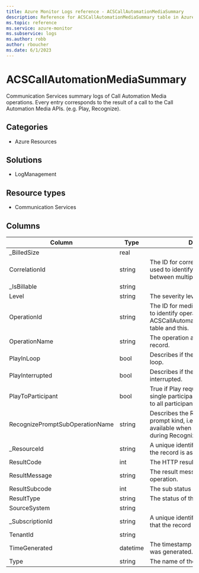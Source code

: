 ```yaml
---
title: Azure Monitor Logs reference - ACSCallAutomationMediaSummary
description: Reference for ACSCallAutomationMediaSummary table in Azure Monitor Logs.
ms.topic: reference
ms.service: azure-monitor
ms.subservice: logs
ms.author: robb
author: rboucher
ms.date: 6/1/2023
---
```


# ACSCallAutomationMediaSummary

 Communication Services summary logs of Call Automation Media operations. Every entry corresponds to the result of a call to the Call Automation Media APIs. (e.g. Play, Recognize).

## Categories

- Azure Resources
## Solutions

- LogManagement
## Resource types

- Communication Services




## Columns

| Column | Type | Description |
| --- | --- | --- |
| _BilledSize | real |  |
| CorrelationId | string | The ID for correlated events. Can be used to identify correlated events between multiple tables. |
| _IsBillable | string |  |
| Level | string | The severity level of the operation. |
| OperationId | string | The ID for media events. Can be used to identify operation events between ACSCallAutomationIncomingOperations table and this. |
| OperationName | string | The operation associated with log record. |
| PlayInLoop | bool | Describes if the Play was requested to loop. |
| PlayInterrupted | bool | Describes if the play operation was interrupted. |
| PlayToParticipant | bool | True if Play request was targeted to a single participant, false if it was played to all participants. |
| RecognizePromptSubOperationName | string | Describes the Recognize request's prompt kind, i.e. SSML, Text, File. Only available when Prompt is requested during Recognize operation. |
| _ResourceId | string | A unique identifier for the resource that the record is associated with |
| ResultCode | int | The HTTP result code for the operation. |
| ResultMessage | string | The result message related to the operation. |
| ResultSubcode | int | The sub status code for the operation. |
| ResultType | string | The status of the operation. |
| SourceSystem | string |  |
| _SubscriptionId | string | A unique identifier for the subscription that the record is associated with |
| TenantId | string |  |
| TimeGenerated | datetime | The timestamp (UTC) of when the log was generated. |
| Type | string | The name of the table |

